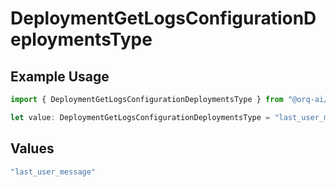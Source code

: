 # DeploymentGetLogsConfigurationDeploymentsType

## Example Usage

```typescript
import { DeploymentGetLogsConfigurationDeploymentsType } from "@orq-ai/node/models/operations";

let value: DeploymentGetLogsConfigurationDeploymentsType = "last_user_message";
```

## Values

```typescript
"last_user_message"
```